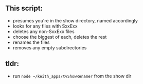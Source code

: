 ## This script:
* presumes you're in the show directory, named accordingly
* looks for any files with SxxExx
* deletes any non-SxxExx files
* choose the biggest of each, deletes the rest
* renames the files
* removes any empty subdirectories

## tldr:
* run `node ~/keith_apps/tvShowRenamer` from the show dir
